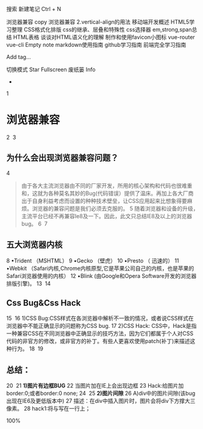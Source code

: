

搜索
新建笔记 Ctrl + N


浏览器兼容 copy
浏览器兼容
2.vertical-align的用法
移动端开发概述
HTML5学习整理
CSS格式化排版
css的继承、层叠和特殊性
css选择器
em,strong,span总结
HTML表格
谈谈对HTML语义化的理解
制作和使用favicon小图标
vue-router
vue-cli
Empty note
markdown使用指南
github学习指南
前端完全学习指南

Add tag...

切换模式
Star
Fullscreen
废纸篓
Info

-
1
# 浏览器兼容
2
​
3
## 为什么会出现浏览器兼容问题？
4
> 由于各大主流浏览器由不同的厂家开发，所用的核心架构和代码也很难重和，这就为各种莫名其妙的Bug(代码错误）提供了温床。再加上各大厂商出于自身利益考虑而设置的种种技术壁垒，让CSS应用起来比想象得要麻烦。浏览器的兼容问题是我们必须去克服的。
5
> 随着浏览器和设备的升级，主流平台已经不再兼容Ie8及一下。因此，此文只总结IE8及以上的浏览器bug。
6
​
7
## 五大浏览器内核
8
•Trident   （MSHTML）
9
•Gecko      （壁虎）
10
•Presto      （ 迅速的）
11
•Webkit    （Safari内核,Chrome内核原型,它是苹果公司自己的内核，也是苹果的Safari浏览器使用的内核）
12
•Blink         (由Google和Opera Software开发的浏览器排版引擎)。
13
​
14
## Css Bug&Css Hack
15
​
16
1)CSS Bug:CSS样式在各浏览器中解析不一致的情况，或者说CSS样式在浏览器中不能正确显示的问题称为CSS bug. 
17
2)CSS Hack: CSS中，Hack是指一种兼容CSS在不同浏览器中正确显示的技巧方法，因为它们都属于个人对CSS代码的非官方的修改，或非官方的补丁。有些人更喜欢使用patch(补丁)来描述这种行为。
18
​
19
## 总结：
20
​
21
**1)图片有边框BUG** 
22
当图片加<a href=“#”></a>在IE上会出现边框 
23
Hack:给图片加border:0;或者border:0    none;
24
​
25
**2)图片间隙**
26
A)div中的图片间隙(该bug出现在IE6及更低版本中)
27
描述：在div中插入图片时，图片会将div下方撑大三像素。
28
hack1:将</div>与<img>写在一行上；


100%